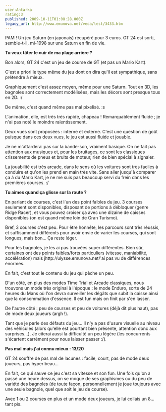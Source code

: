 ```yaml
---
user:Antarka
rating:3
published: 2009-10-11T01:08:28.000Z
legacy_url: http://www.emunova.net/veda/test/3433.htm
---
```

PAM ! Un jeu Saturn (en japonais) récupéré pour 3 euros. GT 24 est sorti, semble-t-il, mi-1998 sur une Saturn en fin de vie.  

  

**Tu veux tâter le cuir de ma plage arrière ?**  

  

Bon alors, GT 24 c'est un jeu de course de GT (et pas un Mario Kart).   

  

C'est a priori le type même du jeu dont on dira qu'il est sympathique, sans prétendre à mieux.  

  

Graphiquement c'est assez moyen, même pour une Saturn. Tout en 3D, les bagnoles sont correctement modélisées, mais les décors sont presque tous en 2D. :/  

  

De même, c'est quand même pas mal pixelisé. :s   

  

L'animation, elle, est très très rapide, chapeau ! Remarquablement fluide ; je n'ai pas noté le moindre ralentissement.  

  

Deux vues sont proposées : interne et externe. C'est une question de goût puisque dans ces deux vues, le jeu est aussi fluide et jouable.  

  

Je ne m'attarderai pas sur la bande-son, vraiment basique. On ne fait pas attention aux musiques et, pour les bruitages, ce sont les classiques crissements de pneus et bruits de moteur, rien de bien spécial à signaler.  

  

La jouabilité est très arcade, dans le sens où les voitures sont très faciles à conduire et qu'on les prend en main très vite. Sans aller jusqu'à comparer ça à du Mario Kart, je ne me suis pas beaucoup servi du frein dans les premières courses. :/  

  

**Tu aimes quand ça glisse sur la route ?**  

  

En parlant de courses, c'est l'un des point faibles du jeu. 3 courses seulement sont disponibles, disposant de portions à débloquer (genre Ridge Racer), et vous pouvez croiser ça avec une dizaine de caisses disponibles (on est quand même loin de Gran Turismo).  

  

Bref, 3 courses c'est peu. Pour être honnête, les parcours sont très réussis, et suffisamment différents pour avoir envie de varier les courses, qui sont longues, mais bon... Ça reste léger.  

  

Pour les bagnoles, je les ai pas trouvées super différentes. Bien sûr, certaines ont des points faibles/forts particuliers (vitesse, maniabilité, accélération) mais jhttp://ulysse.emunova.net/'ai pas vu de différences énormes.  

  

En fait, c'est tout le contenu du jeu qui pèche un peu.  

  

D'un côté, en plus des modes Time Trial et Arcade classiques, nous trouvons un mode très original à l'époque : le mode Enduro, sorte de 24 heures du Mans où l'on devra surveiller les dégâts que subit la caisse ainsi que la consommation d'essence. Il est fun mais on finit par s'en lasser.  

  

De l'autre côté : peu de courses et peu de voitures (déjà dit plus haut), pas de mode deux joueurs (argh !).  

  

Tant que je parle des défauts du jeu... Il n'y a pas d'usure visuelle au niveau des véhicules (alors qu'elle est pourtant bien présente, attention donc aux surprises...). Je citerai aussi la difficulté un peu légère (les concurrents s'écartent carrément pour nous laisser passer :/).  

  

**Pas mal mais j'ai connu mieux : 13/20**  

  

GT 24 souffre de pas mal de lacunes : facile, court, pas de mode deux joueurs, pas hyper beau...  

  

En fait, ce qui sauve ce jeu c'est sa vitesse et son fun. Une fois qu'on a passé une heure dessus, on se moque de ses graphismes ou du peu de variété des bagnoles (de toute façon, personnellement je joue toujours avec une seule bagnole, quel que soit le jeu de course).  

  

Avec 1 ou 2 courses en plus et un mode deux joueurs, je lui collais un 8... tant pis.
